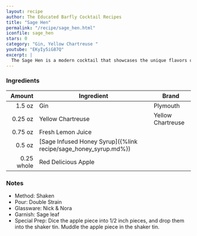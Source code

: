 ```yaml
---
layout: recipe
author: The Educated Barfly Cocktail Recipes
title: "Sage Hen"
permalink: "/recipe/sage_hen.html"
iconfile: sage_hen
stars: 0
category: "Gin, Yellow Chartreuse "
youtube: "EKyIy5iG87Q"
excerpt: |
  The Sage Hen is a modern cocktail that showcases the unique flavors of sage and honey.
---
```


### Ingredients

|     Amount | Ingredient                                                      | Brand             |
| ---------: | --------------------------------------------------------------- | ----------------- |
|     1.5 oz | Gin                                                             | Plymouth          |
|    0.25 oz | Yellow Chartreuse                                               | Yellow Chartreuse |
|    0.75 oz | Fresh Lemon Juice                                               |
|     0.5 oz | [Sage Infused Honey Syrup]({%link recipe/sage_honey_syrup.md%}) |
| 0.25 whole | Red Delicious Apple                                             |

### Notes

- Method: Shaken
- Pour: Double Strain
- Glassware: Nick & Nora
- Garnish: Sage leaf
- Special Prep: Dice the apple piece into 1/2 inch pieces, and drop them into the shaker tin. Muddle the apple piece in the shaker tin.
